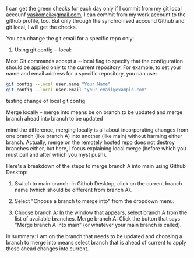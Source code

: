 I can get the green checks for each day only if I commit from my git local accounf vaskomeil@gmail.com, I can commit from my work account to the github profile, too. But only through the synchronised accound Github and git local, I will get the checks.

You can change the git email for a specific repo only: 

1. Using git config --local:

Most Git commands accept a --local flag to specify that the configuration should be applied only to the current repository. For example, to set your name and email address for a specific repository, you can use:

```sh
git config --local user.name "Your Name"
git config --local user.email "your_email@example.com"
```

testing change of local git config


Merge locally - merge into means be on branch to be updated and merge branch ahead into branch to be updated

mind the difference, merging locally is all about incorporating changes from one branch (like branch A) into another (like main) without harming either branch. Actually, merge on the remotely hosted repo does not destroy branches either, but here, I focus explaining local merge (before which you must pull and after which you myst push).

Here's a breakdown of the steps to merge branch A into main using Github Desktop:

1. Switch to main branch: In Github Desktop, click on the current branch name (which should be different from branch A).

2. Select "Choose a branch to merge into" from the dropdown menu.

3. Choose branch A: In the window that appears, select branch A from the list of available branches.
Merge branch A: Click the button that says "Merge branch A into main" (or whatever your main branch is called).


In summary: I am on the branch that needs to be updated and choosing a branch to merge into means select branch that is ahead of current to apply those ahead changes into current.